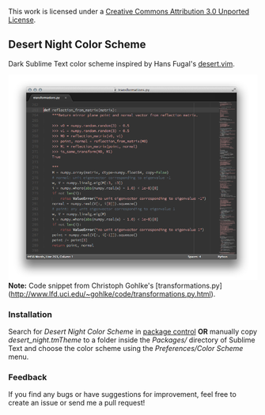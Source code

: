This work is licensed under a [Creative Commons Attribution 3.0
Unported License](http://creativecommons.org/licenses/by/3.0/).

## Desert Night Color Scheme

Dark Sublime Text color scheme inspired by Hans Fugal's
[desert.vim](http://www.vim.org/scripts/script.php?script_id=105).

![desert_night color scheme screenshot](screenshot.png)
**Note:** Code snippet from Christoph Gohlke's [transformations.py]
(http://www.lfd.uci.edu/~gohlke/code/transformations.py.html).

### Installation

Search for *Desert Night Color Scheme* in
[package control](http://wbond.net/sublime_packages/package_control) **OR**
manually copy *desert_night.tmTheme* to a folder inside the *Packages/*
directory of Sublime Text and choose the color scheme using the
*Preferences/Color Scheme* menu.

### Feedback

If you find any bugs or have suggestions for improvement, feel free to create
an issue or send me a pull request!
